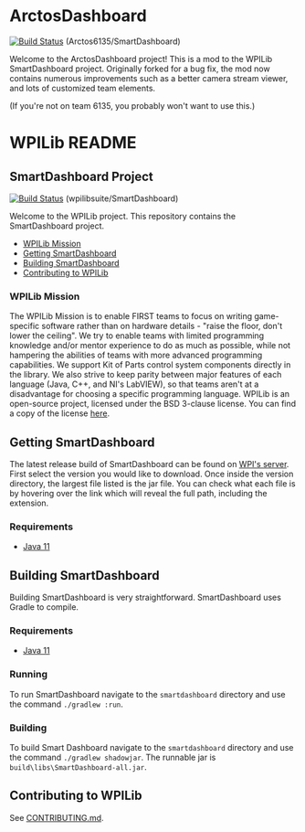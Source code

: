 # ArctosDashboard
[![Build Status](https://travis-ci.com/Arctos6135/SmartDashboard.svg?branch=master)](https://travis-ci.com/Arctos6135/SmartDashboard) (Arctos6135/SmartDashboard)

Welcome to the ArctosDashboard project! This is a mod to the WPILib SmartDashboard project. Originally forked for a bug fix, the mod now contains numerous improvements such as a better camera stream viewer, and lots of customized team elements.

(If you're not on team 6135, you probably won't want to use this.)

# WPILib README
## SmartDashboard Project

[![Build Status](https://dev.azure.com/wpilib/DesktopTools/_apis/build/status/wpilibsuite.SmartDashboard)](https://dev.azure.com/wpilib/DesktopTools/_build/latest?definitionId=12) (wpilibsuite/SmartDashboard)

Welcome to the WPILib project. This repository contains the SmartDashboard project.

- [WPILib Mission](#wpilib-mission)
- [Getting SmartDashboard](#getting-smartdashboard)
- [Building SmartDashboard](#building-smartdashboard)
- [Contributing to WPILib](#contributing-to-wpilib)

### WPILib Mission

The WPILib Mission is to enable FIRST teams to focus on writing game-specific software rather than on hardware details - "raise the floor, don't lower the ceiling". We try to enable teams with limited programming knowledge and/or mentor experience to do as much as possible, while not hampering the abilities of teams with more advanced programming capabilities. We support Kit of Parts control system components directly in the library. We also strive to keep parity between major features of each language (Java, C++, and NI's LabVIEW), so that teams aren't at a disadvantage for choosing a specific programming language. WPILib is an open-source project, licensed under the BSD 3-clause license. You can find a copy of the license [here](BSD_License_for_WPILib_code.txt).

## Getting SmartDashboard

The latest release build of SmartDashboard can be found on [WPI's server](http://first.wpi.edu/FRC/roborio/maven/release/edu/wpi/first/wpilib/SmartDashboard/).  First select the version you would like to download.  Once inside the version directory, the largest file listed is the jar file.  You can check what each file is by hovering over the link which will reveal the full path, including the extension.

### Requirements
- [Java 11](http://jdk.java.net/11/)

## Building SmartDashboard

Building SmartDashboard is very straightforward. SmartDashboard uses Gradle to compile.

### Requirements
- [Java 11](http://jdk.java.net/11/)

### Running

To run SmartDashboard navigate to the `smartdashboard` directory and use the command `./gradlew :run`.

### Building

To build Smart Dashboard navigate to the `smartdashboard` directory and use the command `./gradlew shadowjar`. The runnable jar is `build\libs\SmartDashboard-all.jar`.

## Contributing to WPILib

See [CONTRIBUTING.md](CONTRIBUTING.md).
